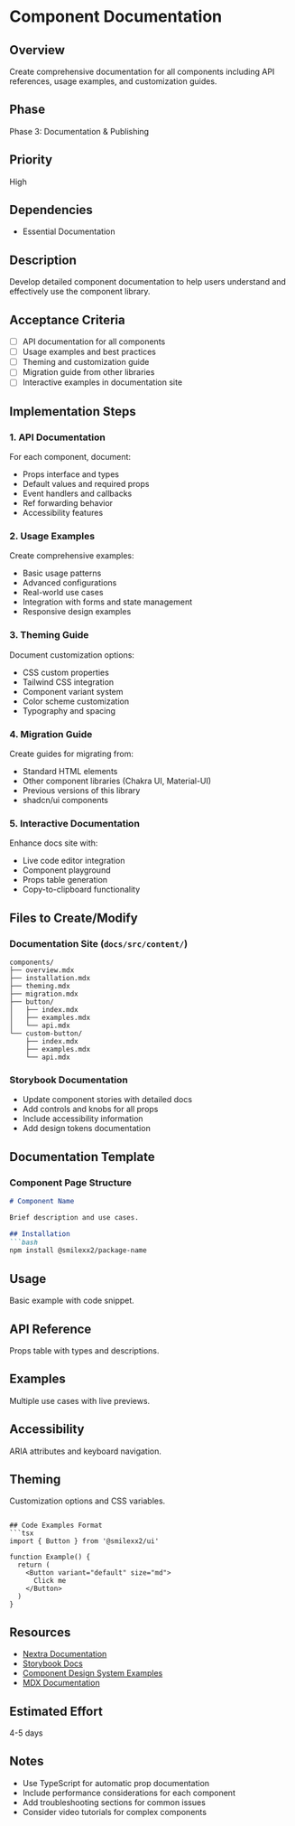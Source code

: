 # Component Documentation

## Overview
Create comprehensive documentation for all components including API references, usage examples, and customization guides.

## Phase
Phase 3: Documentation & Publishing

## Priority
High

## Dependencies
- Essential Documentation

## Description
Develop detailed component documentation to help users understand and effectively use the component library.

## Acceptance Criteria
- [ ] API documentation for all components
- [ ] Usage examples and best practices
- [ ] Theming and customization guide
- [ ] Migration guide from other libraries
- [ ] Interactive examples in documentation site

## Implementation Steps

### 1. API Documentation
For each component, document:
- Props interface and types
- Default values and required props
- Event handlers and callbacks
- Ref forwarding behavior
- Accessibility features

### 2. Usage Examples
Create comprehensive examples:
- Basic usage patterns
- Advanced configurations
- Real-world use cases
- Integration with forms and state management
- Responsive design examples

### 3. Theming Guide
Document customization options:
- CSS custom properties
- Tailwind CSS integration
- Component variant system
- Color scheme customization
- Typography and spacing

### 4. Migration Guide
Create guides for migrating from:
- Standard HTML elements
- Other component libraries (Chakra UI, Material-UI)
- Previous versions of this library
- shadcn/ui components

### 5. Interactive Documentation
Enhance docs site with:
- Live code editor integration
- Component playground
- Props table generation
- Copy-to-clipboard functionality

## Files to Create/Modify

### Documentation Site (`docs/src/content/`)
```
components/
├── overview.mdx
├── installation.mdx
├── theming.mdx
├── migration.mdx
├── button/
│   ├── index.mdx
│   ├── examples.mdx
│   └── api.mdx
└── custom-button/
    ├── index.mdx
    ├── examples.mdx
    └── api.mdx
```

### Storybook Documentation
- Update component stories with detailed docs
- Add controls and knobs for all props
- Include accessibility information
- Add design tokens documentation

## Documentation Template

### Component Page Structure
```markdown
# Component Name

Brief description and use cases.

## Installation
```bash
npm install @smilexx2/package-name
```

## Usage
Basic example with code snippet.

## API Reference
Props table with types and descriptions.

## Examples
Multiple use cases with live previews.

## Accessibility
ARIA attributes and keyboard navigation.

## Theming
Customization options and CSS variables.
```

## Code Examples Format
```tsx
import { Button } from '@smilexx2/ui'

function Example() {
  return (
    <Button variant="default" size="md">
      Click me
    </Button>
  )
}
```

## Resources
- [Nextra Documentation](https://nextra.site/)
- [Storybook Docs](https://storybook.js.org/docs/react/writing-docs/introduction)
- [Component Design System Examples](https://design-systems.github.io/)
- [MDX Documentation](https://mdxjs.com/)

## Estimated Effort
4-5 days

## Notes
- Use TypeScript for automatic prop documentation
- Include performance considerations for each component
- Add troubleshooting sections for common issues
- Consider video tutorials for complex components